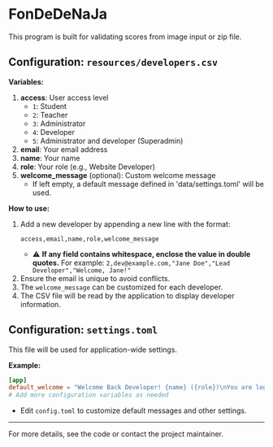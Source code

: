 FonDeDeNaJa
===================
This program is built for validating scores from image input or zip file.

## Configuration: `resources/developers.csv`

**Variables:**

1. **access**: User access level
    - `1`: Student
    - `2`: Teacher
    - `3`: Administrator
    - `4`: Developer
    - `5`: Administrator and developer (Superadmin)
2. **email**: Your email address
3. **name**: Your name
4. **role**: Your role (e.g., Website Developer)
5. **welcome_message** (optional): Custom welcome message
    - If left empty, a default message defined in 'data/settings.toml' will be used.

**How to use:**

1. Add a new developer by appending a new line with the format:
   ```csv
   access,email,name,role,welcome_message
   ```
   - ⚠️ **If any field contains whitespace, enclose the value in double quotes.**
     For example: `2,dev@example.com,"Jane Doe","Lead Developer","Welcome, Jane!"`
2. Ensure the email is unique to avoid conflicts.
3. The `welcome_message` can be customized for each developer.
4. The CSV file will be read by the application to display developer information.

## Configuration: `settings.toml`

This file will be used for application-wide settings.

**Example:**
```toml
[app]
default_welcome = "Welcome Back Developer! {name} ({role})\nYou are logged in as: {email}"
# Add more configuration variables as needed
```

- Edit `config.toml` to customize default messages and other settings.

---

For more details, see the code or contact the project maintainer.
